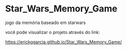 # Star_Wars_Memory_Game
jogo da memória baseado em starwars

você pode visualizar o projeto através do link:

https://erickggarcia.github.io/Star_Wars_Memory_Game/
